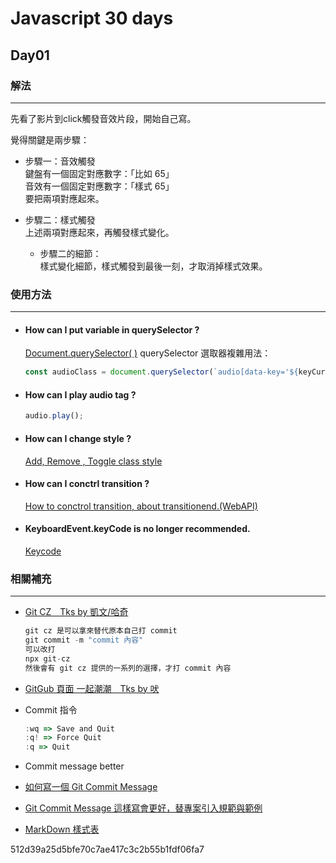# Javascript 30 days

## Day01

### 解法

<hr>
  先看了影片到click觸發音效片段，開始自己寫。
  
  覺得關鍵是兩步驟：

- 步驟一：音效觸發  
  鍵盤有一個固定對應數字：「比如 65」  
  音效有一個固定對應數字：「樣式 65」  
  要把兩項對應起來。

- 步驟二：樣式觸發  
  上述兩項對應起來，再觸發樣式變化。
  - 步驟二的細節：  
    樣式變化細節，樣式觸發到最後一刻，才取消掉樣式效果。

### 使用方法

<hr>

- #### How can I put variable in querySelector ?

  [Document.querySelector( )](https://developer.mozilla.org/en-US/docs/Web/API/Document/querySelector#finding_the_first_element_matching_a_class)
  querySelector 選取器複雜用法：

  ```js
  const audioClass = document.querySelector(`audio[data-key='${keyCurrent}']`);
  ```

- #### How can I play audio tag ?

  ```js
  audio.play();
  ```

* #### How can I change style ?

  [Add, Remove , Toggle class style](https://developer.mozilla.org/zh-TW/docs/Web/API/Element/classList)

* #### How can I conctrl transition ?

  [How to conctrol transition, about transitionend.(WebAPI)](https://developer.mozilla.org/zh-CN/docs/Web/API/HTMLElement/transitionend_event)

* #### KeyboardEvent.keyCode is no longer recommended.
  [Keycode](https://developer.mozilla.org/en-US/docs/Web/API/KeyboardEvent/code)

### 相關補充

<hr>

- [Git CZ＿Tks by 凱文/哈奇](https://github.com/streamich/git-cz)

  ```js
  git cz 是可以拿來替代原本自己打 commit
  git commit -m "commit 內容"
  可以改打
  npx git-cz
  然後會有 git cz 提供的一系列的選擇，才打 commit 內容
  ```

- [GitGub 頁面 一起潮潮＿Tks by 吠](https://github.com/vn7n24fzkq/github-profile-summary-cards/blob/master/docs/README.zh-tw.md)
- Commit 指令
  ```js
  :wq => Save and Quit
  :q! => Force Quit
  :q => Quit
  ```
- Commit message better
- [如何寫一個 Git Commit Message](https://blog.louie.lu/2017/03/21/%E5%A6%82%E4%BD%95%E5%AF%AB%E4%B8%80%E5%80%8B-git-commit-message/)
- [Git Commit Message 這樣寫會更好，替專案引入規範與範例](https://ithelp.ithome.com.tw/articles/10228738)
- [MarkDown 樣式表](https://markdownlivepreview.com/)

512d39a25d5bfe70c7ae417c3c2b55b1fdf06fa7
